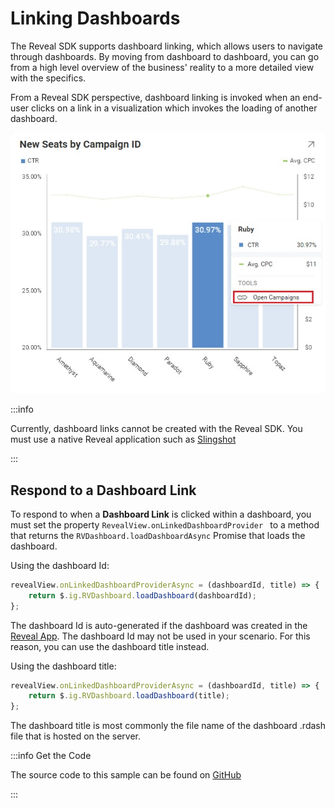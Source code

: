# Linking Dashboards

The Reveal SDK supports dashboard linking, which allows users to navigate through dashboards. By moving from dashboard to dashboard, you can go from a high level overview of the business' reality to a more detailed view with the specifics.

From a Reveal SDK perspective, dashboard linking is invoked when an end-user clicks on a link in a visualization which invokes the loading of another dashboard.

![](images/linking-open-campaigns.jpg)

:::info

Currently, dashboard links cannot be created with the Reveal SDK. You must use a native Reveal application such as [Slingshot](https://my.slingshotapp.io/)

:::

## Respond to a Dashboard Link

To respond to when a **Dashboard Link** is clicked within a dashboard, you must set the property `RevealView.onLinkedDashboardProvider ` to a method that returns the `RVDashboard.loadDashboardAsync` Promise that loads the dashboard.

Using the dashboard Id:
```js
revealView.onLinkedDashboardProviderAsync = (dashboardId, title) => {
    return $.ig.RVDashboard.loadDashboard(dashboardId);
};
```

The dashboard Id is auto-generated if the dashboard was created in the [Reveal App](https://app.revealbi.io/). The dashboard Id may not be used in your scenario. For this reason, you can use the dashboard title instead.

Using the dashboard title:
```js
revealView.onLinkedDashboardProviderAsync = (dashboardId, title) => {
    return $.ig.RVDashboard.loadDashboard(title);
};
```

The dashboard title is most commonly the file name of the dashboard .rdash file that is hosted on the server.

:::info Get the Code

The source code to this sample can be found on [GitHub](https://github.com/RevealBi/sdk-samples-javascript/tree/master/LinkingDashboards)

:::